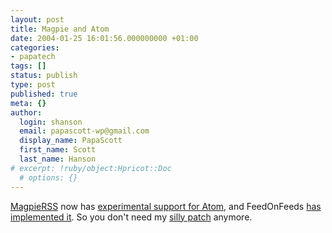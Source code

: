 ```yaml
---
layout: post
title: Magpie and Atom
date: 2004-01-25 16:01:56.000000000 +01:00
categories:
- papatech
tags: []
status: publish
type: post
published: true
meta: {}
author:
  login: shanson
  email: papascott-wp@gmail.com
  display_name: PapaScott
  first_name: Scott
  last_name: Hanson
# excerpt: !ruby/object:Hpricot::Doc
  # options: {}
---
```

<p><a title="Magpie RSS - PHP RSS Parser" href="http://magpierss.sourceforge.net/">MagpieRSS</a> now has <a title="LaughingMeme: Experimental Magpie Support for Atom" href="http://laughingmeme.org/archives/001676.html">experimental support for Atom</a>, and FeedOnFeeds <a title="Steve Minutillo :: messy-78 :: Feed on Feeds: Now with Atom!" href="http://minutillo.com/steve/weblog/2004/1/24/feed-on-feeds-now-with-atom">has implemented it</a>. So you don't need my <a title="PapaScott : Really Stupid Atom Support" href="http://www.papascott.de/2004/01/03/2785.php">silly patch</a> anymore.</p>
